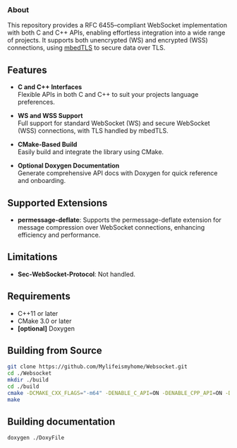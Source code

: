 ### About

This repository provides a RFC 6455–compliant WebSocket implementation with both C and C++ APIs, enabling effortless integration into a wide range of projects. It supports both unencrypted (WS) and encrypted (WSS) connections, using [mbedTLS](https://tls.mbed.org/) to secure data over TLS.

## Features

- **C and C++ Interfaces**  
  Flexible APIs in both C and C++ to suit your projects language preferences.

- **WS and WSS Support**  
  Full support for standard WebSocket (WS) and secure WebSocket (WSS) connections, with TLS handled by mbedTLS.

- **CMake-Based Build**  
  Easily build and integrate the library using CMake.

- **Optional Doxygen Documentation**  
  Generate comprehensive API docs with Doxygen for quick reference and onboarding.

## Supported Extensions

- **permessage-deflate**: Supports the permessage-deflate extension for message compression over WebSocket connections, enhancing efficiency and performance.

## Limitations

- **Sec-WebSocket-Protocol**: Not handled.

## Requirements

- C++11 or later
- CMake 3.0 or later
- **[optional]** Doxygen

## Building from Source

```bash
git clone https://github.com/Mylifeismyhome/Websocket.git
cd ./Websocket
mkdir ./build
cd ./build
cmake -DCMAKE_CXX_FLAGS="-m64" -DENABLE_C_API=ON -DENABLE_CPP_API=ON -DBUILD_SHARED=ON -DBUILD_STATIC=ON -DEXAMPLE_C_API=ON ./../CMakeLists.txt
make
```

## Building documentation

```bash
doxygen ./DoxyFile
```
